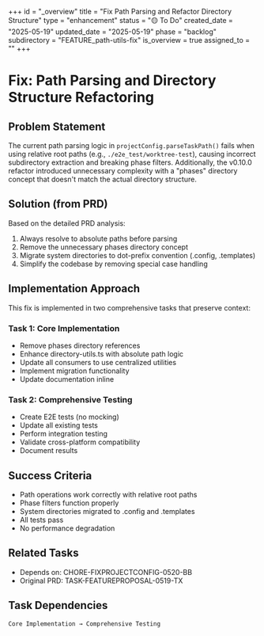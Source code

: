 +++
id = "_overview"
title = "Fix Path Parsing and Refactor Directory Structure"
type = "enhancement"
status = "🟡 To Do"
created_date = "2025-05-19"
updated_date = "2025-05-19"
phase = "backlog"
subdirectory = "FEATURE_path-utils-fix"
is_overview = true
assigned_to = ""
+++

# Fix: Path Parsing and Directory Structure Refactoring

## Problem Statement
The current path parsing logic in `projectConfig.parseTaskPath()` fails when using relative root paths (e.g., `./e2e_test/worktree-test`), causing incorrect subdirectory extraction and breaking phase filters. Additionally, the v0.10.0 refactor introduced unnecessary complexity with a "phases" directory concept that doesn't match the actual directory structure.

## Solution (from PRD)
Based on the detailed PRD analysis:
1. Always resolve to absolute paths before parsing
2. Remove the unnecessary phases directory concept  
3. Migrate system directories to dot-prefix convention (.config, .templates)
4. Simplify the codebase by removing special case handling

## Implementation Approach

This fix is implemented in two comprehensive tasks that preserve context:

### Task 1: Core Implementation
- Remove phases directory references
- Enhance directory-utils.ts with absolute path logic
- Update all consumers to use centralized utilities
- Implement migration functionality
- Update documentation inline

### Task 2: Comprehensive Testing
- Create E2E tests (no mocking)
- Update all existing tests
- Perform integration testing
- Validate cross-platform compatibility
- Document results

## Success Criteria
- Path operations work correctly with relative root paths
- Phase filters function properly
- System directories migrated to .config and .templates
- All tests pass
- No performance degradation

## Related Tasks
- Depends on: CHORE-FIXPROJECTCONFIG-0520-BB
- Original PRD: TASK-FEATUREPROPOSAL-0519-TX

## Task Dependencies
```
Core Implementation → Comprehensive Testing
```
